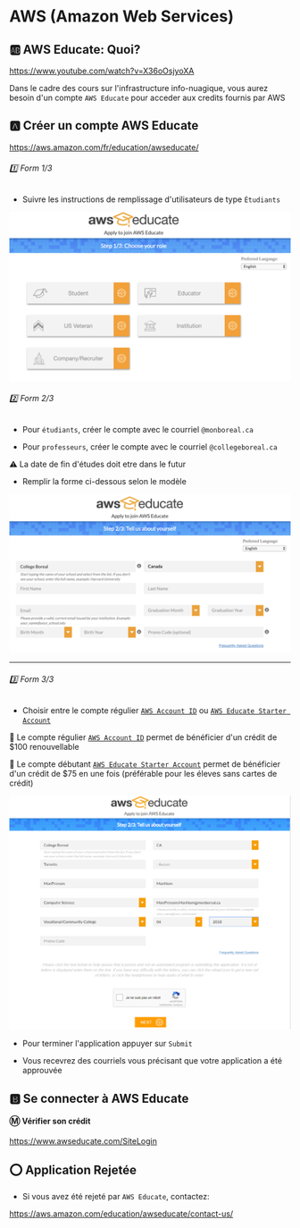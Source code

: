 # AWS (Amazon Web Services)


## :ab: AWS Educate: Quoi?

https://www.youtube.com/watch?v=X36oOsjyoXA

Dans le cadre des cours sur l'infrastructure info-nuagique, vous aurez besoin d'un compte `AWS Educate` pour acceder aux credits fournis par AWS 

## :a: Créer un compte AWS Educate

https://aws.amazon.com/fr/education/awseducate/

###### :one: Form 1/3

* Suivre les instructions de remplissage d'utilisateurs de type `Étudiants`

![image](images/EducateForm1.png)

###### :two: Form 2/3

* Pour `étudiants`, créer le compte avec le courriel `@monboreal.ca`  

* Pour `professeurs`, créer le compte avec le courriel `@collegeboreal.ca`  


:warning: La date de fin d'études doit etre dans le futur

* Remplir la forme ci-dessous selon le modèle

![image](images/EducateForm2.png)

---

###### :three: Form 3/3

* Choisir entre le compte régulier [`AWS Account ID`](account) ou [`AWS Educate Starter Account`](starter) 

:pushpin: Le compte régulier [`AWS Account ID`](account) permet de bénéficier d'un crédit de $100 renouvellable

:pushpin: Le compte débutant [`AWS Educate Starter Account`](starter) permet de bénéficier d'un crédit de $75 en une fois (préférable pour les éleves sans cartes de crédit)


![image](images/EducateForm3.png)

* Pour terminer l'application appuyer sur `Submit`

* Vous recevrez des courriels vous précisant que votre application a été approuvée

## :b: Se connecter à AWS Educate

#### :m: Vérifier son crédit

https://www.awseducate.com/SiteLogin


## :o: Application Rejetée

* Si vous avez été rejeté par `AWS Educate`, contactez:

https://aws.amazon.com/education/awseducate/contact-us/ 

